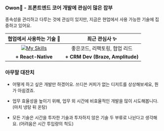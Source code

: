 <div> 
  
### Owon🧗 - 프론트엔드 코어 개발에 관심이 많은 잡부

종속성을 관리하고 다루는 것에 관심이 있지만, 지금은 현업에서 사용 가능한 기술에 집중하고 있어요.


<div>

| **협업에서 사용하는 기술 💫** | **최근 관심사 ✨** |
|:---:|:---:|
| [![My Skills](https://skillicons.dev/icons?i=ts,react,next,kotlin,spring,aws&perline=13)](#) | 좋은코드, 리팩토링, 협업 리드 |
| **+ React-Native** | **+ CRM Dev (Braze, Amplitude)** |

</div>


### 아무말 대잔치
- 어떻게 하고 싶은 개발만 하겠어요. 쓰디쓴 커피가 없는 디저트를 상상해보세요, 뭔가 아쉽겠죠.

- 업무 효율성을 높이기 위해, 업무 외 시간에 비효율적인 개발을 많이 시도해봅니다. (마치 냉탕 뒤 온탕)

- 모든 기술은 시간을 투자한 기술과 투자하지 않은 기술 두 부류로 나뉜다고 생각해요. (어려움은 시간 투입량의 척도)


</div>
